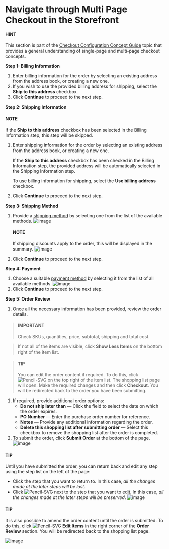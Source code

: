 <a id="frontstore-guide-orders-checkout-multi-page-checkout"></a>

# Navigate through Multi Page Checkout in the Storefront

#### HINT
This section is part of the [Checkout Configuration Concept Guide](../../concept-guides/administration/checkout/index.md#checkout-management-concept-guide) topic that provides a general understanding of single-page and multi-page checkout concepts.

**Step 1: Billing Information**

1. Enter billing information for the order by selecting an existing address from the address book, or creating a new one.
2. If you wish to use the provided billing address for shipping, select the **Ship to this address** checkbox.
3. Click **Continue** to proceed to the next step.

**Step 2: Shipping Information**

#### NOTE
If the **Ship to this address** checkbox has been selected in the Billing Information step, this step will be skipped.

1. Enter shipping information for the order by selecting an existing address from the address book, or creating a new one.

   If the **Ship to this address** checkbox has been checked in the Billing Information step, the provided address will be automatically selected in the Shipping Information step.

   To use billing information for shipping, select the **Use billing address** checkbox.
2. Click **Continue** to proceed to the next step.

**Step 3: Shipping Method**

1. Provide a [shipping method](../../concept-guides/administration/shipping-configuration/index.md#user-guide-shipping) by selecting one from the list of the available methods.
   ![image](user/img/system/workflows/checkout/Shipping_Info.png)

   #### NOTE
   If shipping discounts apply to the order, this will be displayed in the summary.
   ![image](user/img/marketing/promotions/ShippingDiscountFront.png)
2. Click **Continue** to proceed to the next step.

**Step 4: Payment**

1. Choose a suitable [payment method](../../concept-guides/administration/payment-configuration/index.md#user-guide-payment) by selecting it from the list of all available methods.
   ![image](user/img/system/workflows/checkout/Payment.png)
2. Click **Continue** to proceed to the next step.

**Step 5: Order Review**

1. Once all the necessary information has been provided, review the order details.

> #### IMPORTANT
> Check SKUs, quantities, price, subtotal, shipping and total cost.

> If not all of the items are visible, click **Show Less Items** on the bottom right of the item list.

> #### TIP
> You can edit the order content if required. To do this, click ![Pencil-SVG](_themes/sphinx_rtd_theme/static/svg-icons/pencil.svg) on the top right of the item list. The shopping list page will open. Make the required changes and then click **Checkout**. You will be redirected back to the order you have been submitting.
1. If required, provide additional order options:
   * **Do not ship later than** — Click the field to select the date on which the order expires.
   * **PO Number** — Enter the purchase order number for reference.
   * **Notes** — Provide any additional information regarding the order.
   * **Delete this shopping list after submitting order** — Select this checkbox to remove the shopping list after the order is completed.
2. To submit the order, click **Submit Order** at the bottom of the page.
   ![image](user/img/system/workflows/checkout/Order_Review.png)

#### TIP
Until you have submitted the order, you can return back and edit any step using the step list on the left of the page:

* Click the step that you want to return to. In this case, *all the changes made at the later steps will be lost*.
* Click ![Pencil-SVG](_themes/sphinx_rtd_theme/static/svg-icons/pencil.svg) next to the step that you want to edit. In this case, *all the changes made at the later steps will be preserved*.
  ![image](user/img/system/workflows/checkout/EditInfo.png)

#### TIP
It is also possible to amend the order content until the order is submitted. To do this, click ![Pencil-SVG](_themes/sphinx_rtd_theme/static/svg-icons/pencil.svg) **Edit Items** in the right corner of the **Order Review** section. You will be redirected back to the shopping list page.

![image](user/img/system/workflows/checkout/edit-items.png)

<!-- A -->
<!-- B -->
<!-- C -->
<!-- D -->
<!-- E -->
<!-- F -->
<!-- G -->
<!-- H -->
<!-- I -->
<!-- L -->
<!-- M -->
<!-- P -->
<!-- R -->
<!-- S -->
<!-- T -->
<!-- U -->
<!-- Z -->
